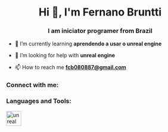 <h1 align="center">Hi 👋, I'm Fernano Bruntti</h1>
<h3 align="center">I am iniciator programer from Brazil</h3>

- 🌱 I’m currently learning **aprendendo a usar o unreal engine**

- 🤝 I’m looking for help with **unreal engine**

- 📫 How to reach me **fcb080887@gmail.com**

<h3 align="left">Connect with me:</h3>
<p align="left">
</p>

<h3 align="left">Languages and Tools:</h3>
<p align="left"> <a href="https://unrealengine.com/" target="_blank" rel="noreferrer"> <img src="https://raw.githubusercontent.com/kenangundogan/fontisto/036b7eca71aab1bef8e6a0518f7329f13ed62f6b/icons/svg/brand/unreal-engine.svg" alt="unreal" width="40" height="40"/> </a> </p>


